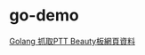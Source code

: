 # go-demo
[Golang 抓取PTT Beauty板網頁資料](https://matthung0807.blogspot.com/2023/01/go-scrape-ptt-web-beauty.html)
